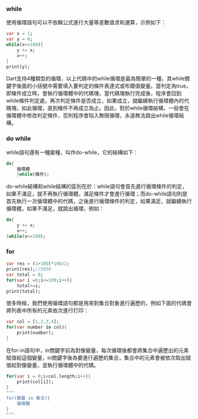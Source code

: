 ### while
使用循環語句可以不依賴公式進行大量等差數值求和運算，示例如下：
```dart
var x = 1;
var y = 0;
while(x<=100){
	y += x;
	x++;
}
print(y);

```
Dart支持4種類型的循環，以上代碼中的while循環是最為簡單的一種，其while關鍵字後面的小括號中需要填入要判定的條件表達式或布爾值變量。當判定為true，即條件成立時，會執行循環體中的代碼塊，當代碼塊執行完成後，程序會回到while條件判定處，再次判定條件是否成立，如果成立，就繼續執行循環體內的代碼塊，如此循環，直到條件不再成立為止。因此，對於while循環結構，一般會在循環體中修改判定條件，否則程序會陷入無限循環，永遠無法跳出while循環結構。
### do while
while語句還有一種變種，叫作do-while，它的結構如下：
```Dart
do{
    循環體
    }while(條件);
```
do-while結構和while結構的區別在於：while語句會首先進行循環條件的判定，如果不滿足，就不再執行循環體，滿足條件才會進行循環；而do-while語句則是首先執行一次循環體中的代碼，之後進行循環條件的判定，如果滿足，就繼續執行循環體，如果不滿足，就跳出循環，例如：
```Dart
do{
	y += x;
	x++;
}while(x<=100);
```

### for
```Dart
var res = (1+100)*100/2;
print(res);//5050
var total = 0;
for(var i =0;i<=100;i++){
	total+=i;
print(total);
```
很多時候，我們使用循環語句都是用來對集合對象進行遍歷的，例如下面的代碼會將列表中所有的元素依次進行打印：
```Dart
var col = [1,2,3,4];
for(var number in col){
	print(number);
}
```
在for-in語句中，in關鍵字前為對像變量，每次循環後都會將集合中遍歷出的元素賦值給這個變量，in關鍵字後為要進行遍歷的集合，集合中的元素會被依次取出賦值給對像變量，並執行循環體中的代碼。
```Dart
for(var i = 0;i<col.length;i++){
	print(col[i]);
}
"""
for(變量 in 集合){
	循環體
}
"""
```
